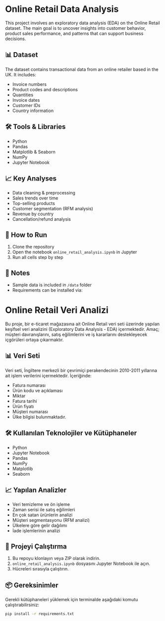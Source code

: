 # Online Retail Data Analysis

This project involves an exploratory data analysis (EDA) on the Online Retail dataset. The main goal is to uncover insights into customer behavior, product sales performance, and patterns that can support business decisions.

## 📊 Dataset

The dataset contains transactional data from an online retailer based in the UK. It includes:
- Invoice numbers
- Product codes and descriptions
- Quantities
- Invoice dates
- Customer IDs
- Country information

## 🛠️ Tools & Libraries

- Python
- Pandas
- Matplotlib & Seaborn
- NumPy
- Jupyter Notebook

## 📈 Key Analyses

- Data cleaning & preprocessing
- Sales trends over time
- Top-selling products
- Customer segmentation (RFM analysis)
- Revenue by country
- Cancellation/refund analysis

## 🚀 How to Run

1. Clone the repository
2. Open the notebook `online_retail_analysis.ipynb` in Jupyter
3. Run all cells step by step

## 📌 Notes

- Sample data is included in `/data` folder
- Requirements can be installed via:


# Online Retail Veri Analizi

Bu proje, bir e-ticaret mağazasına ait Online Retail veri seti üzerinde yapılan keşifsel veri analizini (Exploratory Data Analysis - EDA) içermektedir. Amaç; müşteri davranışlarını, satış eğilimlerini ve iş kararlarını destekleyecek içgörüleri ortaya çıkarmaktır.

## 📊 Veri Seti

Veri seti, İngiltere merkezli bir çevrimiçi perakendecinin 2010-2011 yıllarına ait işlem verilerini içermektedir. İçeriğinde:
- Fatura numarası
- Ürün kodu ve açıklaması
- Miktar
- Fatura tarihi
- Ürün fiyatı
- Müşteri numarası
- Ülke bilgisi
bulunmaktadır.

## 🛠️ Kullanılan Teknolojiler ve Kütüphaneler

- Python
- Jupyter Notebook
- Pandas
- NumPy
- Matplotlib
- Seaborn

## 📈 Yapılan Analizler

- Veri temizleme ve ön işleme
- Zaman serisi ile satış eğilimleri
- En çok satan ürünlerin analizi
- Müşteri segmentasyonu (RFM analizi)
- Ülkelere göre gelir dağılımı
- İade işlemlerinin analizi

## 🚀 Projeyi Çalıştırma

1. Bu repoyu klonlayın veya ZIP olarak indirin.
2. `online_retail_analysis.ipynb` dosyasını Jupyter Notebook ile açın.
3. Hücreleri sırasıyla çalıştırın.

## 📦 Gereksinimler

Gerekli kütüphaneleri yüklemek için terminalde aşağıdaki komutu çalıştırabilirsiniz:

```bash
pip install -r requirements.txt
